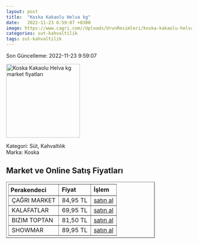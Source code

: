 ```yaml
---
layout: post
title:  "Koska Kakaolu Helva kg"
date:   2022-11-23 6:59:07 +0300
image: https://www.cagri.com//Uploads/UrunResimleri/koska-kakaolu-helva-kg-620d5c.jpg
categories: sut-kahvaltilik
tags: sut-kahvaltilik
---
```


Son Güncelleme: 2022-11-23 9:59:07

<img src="https://www.cagri.com//Uploads/UrunResimleri/koska-kakaolu-helva-kg-620d5c.jpg" width="200" alt="Koska Kakaolu Helva kg market fiyatları" />

Kategori: Süt, Kahvaltılık
<br />
Marka: Koska

<h2>Market ve Online Satış Fiyatları</h2>

<table border="1" style="padding: 5px;width:80%;">
  <tr>
    <td style="padding: 5px;"><strong>Perakendeci</strong></td>
    <td><strong>Fiyat</strong></td>
    <td><strong>İşlem</strong></td>
  </tr>
  <tr>
              <td title="Çağrı Market">ÇAĞRI MARKET</td>
              <td>84,95 TL</td>
              <td><a title="Çağrı Market" target="_blank" href="https://www.cagri.com/koska-kakaolu-helva-kg">satın al</a></td>
            </tr><tr>
              <td title="Kalafatlar">KALAFATLAR</td>
              <td>69,95 TL</td>
              <td><a title="Kalafatlar" target="_blank" href="https://www.kalafatlar.com/urun/koska-kakaolu-helva-1-kg">satın al</a></td>
            </tr><tr>
              <td title="Bizim Toptan">BIZIM TOPTAN</td>
              <td>81,50 TL</td>
              <td><a title="Bizim Toptan" target="_blank" href="https://www.bizimtoptan.com.tr/koska-helva-kakaolu-1-kg">satın al</a></td>
            </tr><tr>
              <td title="Showmar">SHOWMAR</td>
              <td>89,95 TL</td>
              <td><a title="Showmar" target="_blank" href="https://www.showmar.com.tr/urun/koska-helva-kakaolu-kg">satın al</a></td>
            </tr>
</table>
